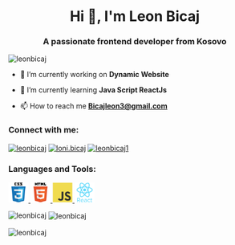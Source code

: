 <h1 align="center">Hi 👋, I'm Leon Bicaj</h1>
<h3 align="center">A passionate frontend developer from Kosovo</h3>

<p align="left"> <img src="https://komarev.com/ghpvc/?username=leonbicaj&label=Profile%20views&color=0e75b6&style=flat" alt="leonbicaj" /> </p>

- 🔭 I’m currently working on **Dynamic Website**

- 🌱 I’m currently learning **Java Script ReactJs**

- 📫 How to reach me **Bicajleon3@gmail.com**

<h3 align="left">Connect with me:</h3>
<p align="left">
<a href="https://twitter.com/leonbicaj" target="blank"><img align="center" src="https://raw.githubusercontent.com/rahuldkjain/github-profile-readme-generator/master/src/images/icons/Social/twitter.svg" alt="leonbicaj" height="30" width="40" /></a>
<a href="https://fb.com/loni.bicaj" target="blank"><img align="center" src="https://raw.githubusercontent.com/rahuldkjain/github-profile-readme-generator/master/src/images/icons/Social/facebook.svg" alt="loni.bicaj" height="30" width="40" /></a>
<a href="https://instagram.com/leonbicaj1" target="blank"><img align="center" src="https://raw.githubusercontent.com/rahuldkjain/github-profile-readme-generator/master/src/images/icons/Social/instagram.svg" alt="leonbicaj1" height="30" width="40" /></a>
</p>

<h3 align="left">Languages and Tools:</h3>
<p align="left"> <a href="https://www.w3schools.com/css/" target="_blank" rel="noreferrer"> <img src="https://raw.githubusercontent.com/devicons/devicon/master/icons/css3/css3-original-wordmark.svg" alt="css3" width="40" height="40"/> </a> <a href="https://www.w3.org/html/" target="_blank" rel="noreferrer"> <img src="https://raw.githubusercontent.com/devicons/devicon/master/icons/html5/html5-original-wordmark.svg" alt="html5" width="40" height="40"/> </a> <a href="https://developer.mozilla.org/en-US/docs/Web/JavaScript" target="_blank" rel="noreferrer"> <img src="https://raw.githubusercontent.com/devicons/devicon/master/icons/javascript/javascript-original.svg" alt="javascript" width="40" height="40"/> </a> <a href="https://reactjs.org/" target="_blank" rel="noreferrer"> <img src="https://raw.githubusercontent.com/devicons/devicon/master/icons/react/react-original-wordmark.svg" alt="react" width="40" height="40"/> </a> </p>

<p><img align="left" src="https://github-readme-stats.vercel.app/api/top-langs?username=leonbicaj&show_icons=true&locale=en&layout=compact" alt="leonbicaj" /></p>

<p>&nbsp;<img align="center" src="https://github-readme-stats.vercel.app/api?username=leonbicaj&show_icons=true&locale=en" alt="leonbicaj" /></p>

<p><img align="center" src="https://github-readme-streak-stats.herokuapp.com/?user=leonbicaj&" alt="leonbicaj" /></p>
